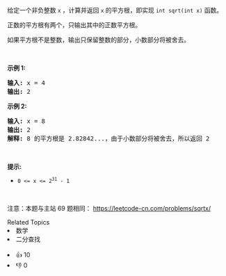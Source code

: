<p>给定一个非负整数 <code>x</code> ，计算并返回 <code>x</code> 的平方根，即实现&nbsp;<code>int sqrt(int x)</code>&nbsp;函数。</p>

<p>正数的平方根有两个，只输出其中的正数平方根。</p>

<p>如果平方根不是整数，输出只保留整数的部分，小数部分将被舍去。</p>

<p>&nbsp;</p>

<p><strong>示例 1:</strong></p>

<pre>
<strong>输入:</strong> x = 4
<strong>输出:</strong> 2
</pre>

<p><strong>示例 2:</strong></p>

<pre>
<strong>输入:</strong> x = 8
<strong>输出:</strong> 2
<strong>解释:</strong> 8 的平方根是 2.82842...，由于小数部分将被舍去，所以返回 2
</pre>

<p>&nbsp;</p>

<p><strong>提示:</strong></p>

<ul>
	<li><meta charset="UTF-8" /><code>0 &lt;= x &lt;= 2<sup>31</sup>&nbsp;- 1</code></li>
</ul>

<p>&nbsp;</p>

<p><meta charset="UTF-8" />注意：本题与主站 69&nbsp;题相同：&nbsp;<a href="https://leetcode-cn.com/problems/sqrtx/">https://leetcode-cn.com/problems/sqrtx/</a></p>
<div><div>Related Topics</div><div><li>数学</li><li>二分查找</li></div></div><br><div><li>👍 10</li><li>👎 0</li></div>